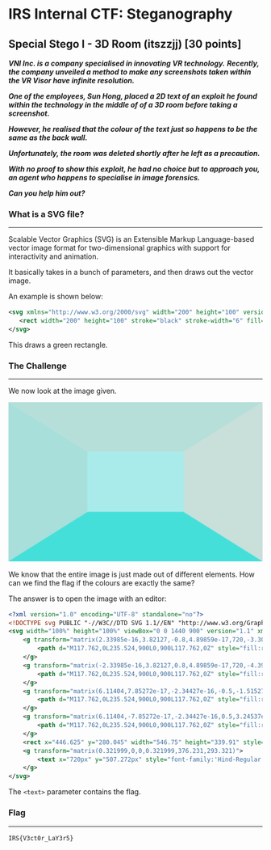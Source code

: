 # IRS Internal CTF: Steganography

## Special Stego I - 3D Room (itszzjj) [30 points]

***VNI Inc. is a company specialised in innovating VR technology.***
***Recently, the company unveiled a method to make any screenshots taken within the VR Visor have infinite resolution.***

***One of the employees, Sun Hong, placed a 2D text of an exploit he found within the technology in the middle of of a 3D room before taking a screenshot.***

***However, he realised that the colour of the text just so happens to be the same as the back wall.***

***Unfortunately, the room was deleted shortly after he left as a precaution.***

***With no proof to show this exploit, he had no choice but to approach you, an agent who happens to specialise in image forensics.***

***Can you help him out?***

### What is a SVG file?

_______

Scalable Vector Graphics (SVG) is an Extensible Markup Language-based vector image format for two-dimensional graphics with support for  interactivity and animation.

It basically takes in a bunch of parameters, and then draws out the vector image.

An example is shown below:

```svg
<svg xmlns="http://www.w3.org/2000/svg" width="200" height="100" version="1.1">
   <rect width="200" height="100" stroke="black" stroke-width="6" fill="green"/>
</svg>
```

This draws a green rectangle.

### The Challenge

_____

We now look at the image given.

![3DRoom](3DRoom.svg)

We know that the entire image is just made out of different elements. How can we find the flag if the colours are exactly the same?

The answer is to open the image with an editor:

```svg
<?xml version="1.0" encoding="UTF-8" standalone="no"?>
<!DOCTYPE svg PUBLIC "-//W3C//DTD SVG 1.1//EN" "http://www.w3.org/Graphics/SVG/1.1/DTD/svg11.dtd">
<svg width="100%" height="100%" viewBox="0 0 1440 900" version="1.1" xmlns="http://www.w3.org/2000/svg" xmlns:xlink="http://www.w3.org/1999/xlink" xml:space="preserve" xmlns:serif="http://www.serif.com/" style="fill-rule:evenodd;clip-rule:evenodd;stroke-linejoin:round;stroke-miterlimit:2;">
    <g transform="matrix(2.33985e-16,3.82127,-0.8,4.89859e-17,720,-3.30856e-13)">
        <path d="M117.762,0L235.524,900L0,900L117.762,0Z" style="fill:rgb(168,223,218);"/>
    </g>
    <g transform="matrix(-2.33985e-16,3.82127,0.8,4.89859e-17,720,-4.39746e-14)">
        <path d="M117.762,0L235.524,900L0,900L117.762,0Z" style="fill:rgb(200,223,218);"/>
    </g>
    <g transform="matrix(6.11404,7.85272e-17,-2.34427e-16,-0.5,-1.51527e-13,450)">
        <path d="M117.762,0L235.524,900L0,900L117.762,0Z" style="fill:rgb(182,223,218);"/>
    </g>
    <g transform="matrix(6.11404,-7.85272e-17,-2.34427e-16,0.5,3.24537e-13,450)">
        <path d="M117.762,0L235.524,900L0,900L117.762,0Z" style="fill:rgb(69,223,218);"/>
    </g>
    <rect x="446.625" y="280.045" width="546.75" height="339.91" style="fill:rgb(169,235,235);"/>
    <g transform="matrix(0.321999,0,0,0.321999,376.231,293.321)">
        <text x="720px" y="507.272px" style="font-family:'Hind-Regular', 'Hind';font-size:79.954px;fill:rgb(169,235,235);">IRS{V3ct0r_LaY3r5}</text>
    </g>
</svg>

```

The `<text>` parameter contains the flag.

### Flag

____

```
IRS{V3ct0r_LaY3r5}
```
